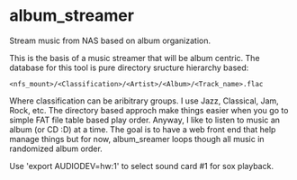 # album_streamer
Stream music from NAS based on album organization. 

This is the basis of a music streamer that will be album centric. The database for this tool is pure directory sructure hierarchy based:

    <nfs_mount>/<Classification>/<Artist>/<Album>/<Track_name>.flac
    
Where classification can be aribitrary groups. I use Jazz, Classical, Jam, Rock, etc. The directory based approch make things easier when you go to simple FAT file table based play order. Anyway, I like to listen to music an album (or CD :D) at a time. The goal is to have a web front end that help manage things but for now, album_sreamer loops though all music in randomized album order.

Use 'export AUDIODEV=hw:1' to select sound card #1 for sox playback.
